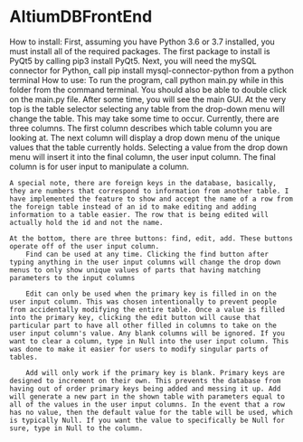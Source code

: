 # AltiumDBFrontEnd
How to install:
    First, assuming you have Python 3.6 or 3.7 installed, you must install all of the required packages. The first package to install is PyQt5
    by calling pip3 install PyQt5.
    Next, you will need the mySQL connector for Python, call pip install mysql-connector-python from a python terminal
How to use:
    To run the program, call python main.py while in this folder from the command terminal. You should also be able to double click on the main.py file. After some time, you will see the main GUI. At the very top is the table selector selecting any table from the drop-down menu will change the table. This may take some time to occur. Currently, there are three columns. The first column describes which table column you are looking at. The next column will display a drop down menu of the unique values that the table currently holds. Selecting a value from the drop down menu will insert it into the final column, the user input column. The final column is for user input to manipulate a column.

    A special note, there are foreign keys in the database, basically, they are numbers that correspond to information from another table. I have implemented the feature to show and accept the name of a row from the foreign table instead of an id to make editing and adding information to a table easier. The row that is being edited will actually hold the id and not the name.

    At the bottom, there are three buttons: find, edit, add. These buttons operate off of the user input column. 
        Find can be used at any time. Clicking the find button after typing anything in the user input columns will change the drop down menus to only show unique values of parts that having matching parameters to the input columns

        Edit can only be used when the primary key is filled in on the user input column. This was chosen intentionally to prevent people from accidentally modifying the entire table. Once a value is filled into the primary key, clicking the edit button will cause that particular part to have all other filled in columns to take on the user input column's value. Any blank columns will be ignored. If you want to clear a column, type in Null into the user input column. This was done to make it easier for users to modify singular parts of tables.

        Add will only work if the primary key is blank. Primary keys are designed to increment on their own. This prevents the database from having out of order primary keys being added and messing it up. Add will generate a new part in the shown table with parameters equal to all of the values in the user input columns. In the event that a row has no value, then the default value for the table will be used, which is typically Null. If you want the value to specifically be Null for sure, type in Null to the column.
